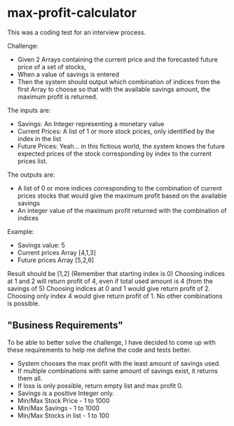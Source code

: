 # max-profit-calculator
This was a coding test for an interview process.


Challenge:
- Given 2 Arrays containing the current price and the forecasted future price of a set of stocks,
- When a value of savings is entered
- Then the system should output which combination of indices from the first Array to choose so that with the available savings amount, the maximum profit is returned.

The inputs are:
 - Savings: An Integer representing a monetary value
 - Current Prices: A list of 1 or more stock prices, only identified by the index in the list
 - Future Prices: Yeah... in this fictious world, the system knows the future expected prices of the stock
    corresponding by index to the current prices list.

 The outputs are:
 - A list of 0 or more indices corresponding to the combination of current prices stocks that would give the
    maximum profit based on the available savings
 - An integer value of the maximum profit returned with the combination of indices

Example:

- Savings value: 5
- Current prices Array [4,1,3]
- Future prices Array [5,2,6]

Result should be [1,2] (Remember that starting index is 0)
Choosing indices at 1 and 2 will return profit of 4, even if total used amount is 4 (from the savings of 5)
Choosing indices at 0 and 1 would give return profit of 2.
Choosing only index 4 would give return profit of 1.
No other combinations is possible.


## **"Business Requirements"**


To be able to better solve the challenge, I have decided to come up with these requirements to help me define the
code and tests better.

 - System chooses the max profit with the least amount of savings used.
 - If multiple combinations with same amount of savings exist, it returns them all.
 - If loss is only possible, return empty list and max profit 0.
 - Savings is a positive Integer only.
 - Min/Max Stock Price - 1 to 1000
 - Min/Max Savings - 1 to 1000
 - Min/Max Stocks in list - 1 to 100
